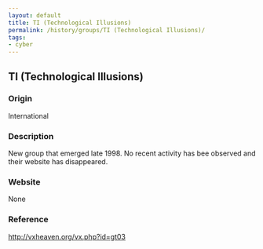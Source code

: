 ```yaml
---
layout: default
title: TI (Technological Illusions)
permalink: /history/groups/TI (Technological Illusions)/
tags:
- cyber
---
```


## TI (Technological Illusions)

### Origin
International

### Description
New group that emerged late 1998. No recent activity has bee observed and their website has disappeared.

### Website
None

### Reference
http://vxheaven.org/vx.php?id=gt03
